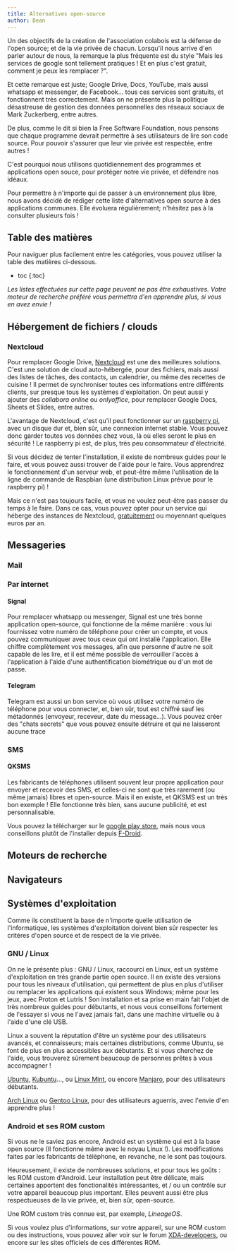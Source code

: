 ```yaml
---
title: Alternatives open-source
author: Dean
---
```


Un des objectifs de la création de l'association colabois est la défense de l'open source; et de la vie privée de chacun. Lorsqu'il nous arrive d'en parler autour de nous, la remarque la plus fréquente est du style "Mais les services de google sont tellement pratiques ! Et en plus c'est gratuit, comment je peux les remplacer ?".

Et cette remarque est juste; Google Drive, Docs, YouTube, mais aussi whatsapp et messenger, de Facebook... tous ces services sont gratuits, et fonctionnent très correctement. Mais on ne présente plus la politique désastreuse de gestion des données personnelles des réseaux sociaux de Mark Zuckerberg, entre autres.

De plus, comme le dit si bien la Free Software Foundation, nous pensons que chaque programme devrait permettre à ses utilisateurs de lire son code source. Pour pouvoir s'assurer que leur vie privée est respectée, entre autres !

C'est pourquoi nous utilisons quotidiennement des programmes et applications open souce, pour protéger notre vie privée, et défendre nos idéaux. 

Pour permettre à n'importe qui de passer à un environnement plus libre, nous avons décidé de rédiger cette liste d'alternatives open source à des applications communes. Elle évoluera régulièrement; n'hésitez pas à la consulter plusieurs fois !

## Table des matières

Pour naviguer plus facilement entre les catégories, vous pouvez utiliser la table des matières ci-dessous.

* toc
{:toc}

*Les listes effectuées sur cette page peuvent ne pas être exhaustives. Votre moteur de recherche préféré vous permettra d'en apprendre plus, si vous en avez envie !*

## Hébergement de fichiers / clouds

### Nextcloud

Pour remplacer Google Drive, [Nextcloud](https://nextcloud.com/) est une des meilleures solutions. C'est une solution de cloud auto-hébergée, pour des fichiers, mais aussi des listes de tâches, des contacts, un calendrier, ou même des recettes de cuisine ! Il permet de synchroniser toutes ces informations entre différents clients, sur presque tous les systèmes d'exploitation. On peut aussi y ajouter des *collabora online* ou *onlyoffice*, pour remplacer Google Docs, Sheets et Slides, entre autres.

L'avantage de Nextcloud, c'est qu'il peut fonctionner sur un [raspberry pi](https://www.raspberrypi.org/), avec un disque dur et, bien sûr, une connexion internet stable. Vous pouvez donc garder toutes vos données chez vous, là où elles seront le plus en sécurité ! Le raspberry pi est, de plus, très peu consommateur d'électricité.

Si vous décidez de tenter l'installation, il existe de nombreux guides pour le faire, et vous pouvez aussi trouver de l'aide pour le faire. Vous apprendrez le fonctionnement d'un serveur web, et peut-être même l'utilisation de la ligne de commande de Raspbian (une distribution Linux prévue pour le raspberry pi) ! 

Mais ce n'est pas toujours facile, et vous ne voulez peut-être pas passer du temps à le faire. Dans ce cas, vous pouvez opter pour un service qui héberge des instances de Nextcloud, [gratuitement](https://nextcloud.com/signup/) ou moyennant quelques euros par an.

## Messageries

### Mail

### Par internet



#### Signal

Pour remplacer whatsapp ou messenger, Signal est une très bonne application open-source, qui fonctionne de la même manière : vous lui fournissez votre numéro de téléphone pour créer un compte, et vous pouvez communiquer avec tous ceux qui ont installé l'application. Elle chiffre complètement vos messages, afin que personne d'autre ne soit capable de les lire, et il est même possible de verrouiller l'accès à l'application à l'aide d'une authentification biométrique ou d'un mot de passe.

#### Telegram

Telegram est aussi un bon service où vous utilisez votre numéro de téléphone pour vous connecter, et, bien sûr, tout est chiffré sauf les métadonnés (envoyeur, receveur, date du message...). Vous pouvez créer des "chats secrets" que vous pouvez ensuite détruire et qui ne laisseront aucune trace

### SMS

#### QKSMS

Les fabricants de téléphones utilisent souvent leur propre application pour envoyer et recevoir des SMS, et celles-ci ne sont que très rarement (ou même jamais) libres et open-source. Mais il en existe, et QKSMS est un très bon exemple ! Elle fonctionne très bien, sans aucune publicité, et est personnalisable.

Vous pouvez la télécharger sur le [google play store](https://play.google.com/store/apps/details?id=com.moez.QKSMS&hl=en_US&gl=US), mais nous vous conseillons plutôt de l'installer depuis [F-Droid](https://f-droid.org/en/packages/com.moez.QKSMS/).

## Moteurs de recherche

## Navigateurs

## Systèmes d'exploitation

Comme ils constituent la base de n'importe quelle utilisation de l'informatique, les systèmes d'exploitation doivent bien sûr respecter les critères d'open source et de respect de la vie privée. 

### GNU / Linux

On ne le présente plus : GNU / Linux, raccourci en Linux, est un système d'exploitation en très grande partie open source. Il en existe des versions pour tous les niveaux d'utilisation, qui permettent de plus en plus d'utiliser ou remplacer les applications qui existent sous Windows; même pour les jeux, avec Proton et Lutris ! Son installation et sa prise en main fait l'objet de très nombreux guides pour débutants, et nous vous conseillons fortement de l'essayer si vous ne l'avez jamais fait, dans une machine virtuelle ou à l'aide d'une clé USB.

Linux a souvent la réputation d'être un système pour des utilisateurs avancés, et connaisseurs; mais certaines distributions, comme Ubuntu, se font de plus en plus accessibles aux débutants. Et si vous cherchez de l'aide, vous trouverez sûrement beaucoup de personnes prêtes à vous accompagner !

[Ubuntu](https://ubuntu.com/), [Kubuntu](https://kubuntu.org/)..., ou [Linux Mint](https://linuxmint.com/), ou encore [Manjaro](https://manjaro.org/), pour des utilisateurs débutants.

[Arch Linux](https://archlinux.org/) ou [Gentoo Linux](https://www.gentoo.org/), pour des utilisateurs aguerris, avec l'envie d'en apprendre plus !

### Android et ses ROM custom

Si vous ne le saviez pas encore, Android est un système qui est à la base open source (Il fonctionne même avec le noyau Linux !). Les modifications faites par les fabricants de téléphone, en revanche, ne le sont pas toujours.

Heureusement, il existe de nombreuses solutions, et pour tous les goûts : les ROM custom d'Android. Leur installation peut être délicate, mais certaines apportent des fonctionalités intéressantes, et / ou un contrôle sur votre appareil beaucoup plus important. Elles peuvent aussi être plus respectueuses de la vie privée, et, bien sûr, open-source.

Une ROM custom très connue est, par exemple, *LineageOS*. 

Si vous voulez plus d'informations, sur votre appareil, sur une ROM custom ou des instructions, vous pouvez aller voir sur le forum [XDA-developers](https://www.xda-developers.com/the-most-popular-custom-roms-on-xda/), ou encore sur les sites officiels de ces différentes ROM.
